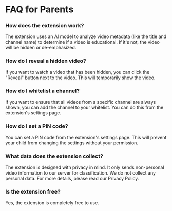 # FAQ for Parents

### How does the extension work?

The extension uses an AI model to analyze video metadata (like the title and channel name) to determine if a video is educational. If it's not, the video will be hidden or de-emphasized.

### How do I reveal a hidden video?

If you want to watch a video that has been hidden, you can click the "Reveal" button next to the video. This will temporarily show the video.

### How do I whitelist a channel?

If you want to ensure that all videos from a specific channel are always shown, you can add the channel to your whitelist. You can do this from the extension's settings page.

### How do I set a PIN code?

You can set a PIN code from the extension's settings page. This will prevent your child from changing the settings without your permission.

### What data does the extension collect?

The extension is designed with privacy in mind. It only sends non-personal video information to our server for classification. We do not collect any personal data. For more details, please read our Privacy Policy.

### Is the extension free?

Yes, the extension is completely free to use.
